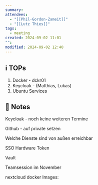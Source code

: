 ```yaml
---
summary: 
attendees:
  - "[[Phil-Gordon-Zameit]]"
  - "[[Lutz Thies]]"
tags:
  - meeting
created: 2024-09-02 11:01
"": 
modified: 2024-09-02 12:40
---
```

## ℹ️ TOPs
1. Docker - dckr01
2. Keycloak - (Matthias, Lukas)
3. Ubuntu Services

##  📝 Notes

Keycloak - noch keine weiteren Termine

Github - auf private setzen

Welche Dienste sind von außen erreichbar

SSO Hardware Token

Vault

Teamsession im November

nextcloud docker Images: 


